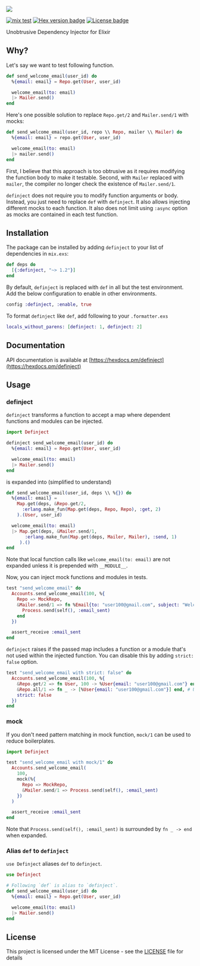 ![](https://github.com/jechol/definject/blob/master/brand/logo.png?raw=true)

[![mix test](https://github.com/jechol/definject/workflows/mix%20test/badge.svg)](https://github.com/jechol/definject/actions)
[![Hex version badge](https://img.shields.io/hexpm/v/definject.svg)](https://hex.pm/packages/definject)
[![License badge](https://img.shields.io/hexpm/l/definject.svg)](https://github.com/jechol/definject/blob/master/LICENSE.md)

Unobtrusive Dependency Injector for Elixir

## Why?

Let's say we want to test following function.

```elixir
def send_welcome_email(user_id) do
  %{email: email} = Repo.get(User, user_id)

  welcome_email(to: email)
  |> Mailer.send()
end
```

Here's one possible solution to replace `Repo.get/2` and `Mailer.send/1` with mocks:

```elixir
def send_welcome_email(user_id, repo \\ Repo, mailer \\ Mailer) do
  %{email: email} = repo.get(User, user_id)

  welcome_email(to: email)
  |> mailer.send()
end
```

First, I believe that this approach is too obtrusive as it requires modifying the function body to make it testable. Second, with `Mailer` replaced with `mailer`, the compiler no longer check the existence of `Mailer.send/1`.

`definject` does not require you to modify function arguments or body. Instead, you just need to replace `def` with `definject`. It also allows injecting different mocks to each function. It also does not limit using `:async` option as mocks are contained in each test function.

## Installation

The package can be installed by adding `definject` to your list of dependencies
in `mix.exs`:

```elixir
def deps do
  [{:definject, "~> 1.2"}]
end
```

By default, `definject` is replaced with `def` in all but the test environment. Add the below configuration to enable in other environments.

```elixir
config :definject, :enable, true
```

To format `definject` like `def`, add following to your `.formatter.exs`

```elixir
locals_without_parens: [definject: 1, definject: 2]
```

## Documentation

API documentation is available at [https://hexdocs.pm/definject](https://hexdocs.pm/definject)

## Usage

### definject

`definject` transforms a function to accept a map where dependent functions and modules can be injected.

```elixir
import Definject

definject send_welcome_email(user_id) do
  %{email: email} = Repo.get(User, user_id)

  welcome_email(to: email)
  |> Mailer.send()
end
```

is expanded into (simplified to understand)

```elixir
def send_welcome_email(user_id, deps \\ %{}) do
  %{email: email} =
    Map.get(deps, &Repo.get/2,
      :erlang.make_fun(Map.get(deps, Repo, Repo), :get, 2)
    ).(User, user_id)

  welcome_email(to: email)
  |> Map.get(deps, &Mailer.send/1,
       :erlang.make_fun(Map.get(deps, Mailer, Mailer), :send, 1)
     ).()
end
```

Note that local function calls like `welcome_email(to: email)` are not expanded unless it is prepended with `__MODULE__`.

Now, you can inject mock functions and modules in tests.

```elixir
test "send_welcome_email" do
  Accounts.send_welcome_email(100, %{
    Repo => MockRepo,
    &Mailer.send/1 => fn %Email{to: "user100@gmail.com", subject: "Welcome"} ->
      Process.send(self(), :email_sent)
    end
  })

  assert_receive :email_sent
end
```

`definject` raises if the passed map includes a function or a module that's not used within the injected function.
You can disable this by adding `strict: false` option.

```elixir
test "send_welcome_email with strict: false" do
  Accounts.send_welcome_email(100, %{
    &Repo.get/2 => fn User, 100 -> %User{email: "user100@gmail.com"} end,
    &Repo.all/1 => fn _ -> [%User{email: "user100@gmail.com"}] end, # Unused
    strict: false
  })
end
```

### mock

If you don't need pattern matching in mock function, `mock/1` can be used to reduce boilerplates.

```elixir
import Definject

test "send_welcome_email with mock/1" do
  Accounts.send_welcome_email(
    100,
    mock(%{
      Repo => MockRepo,
      &Mailer.send/1 => Process.send(self(), :email_sent)
    })
  )

  assert_receive :email_sent
end
```

Note that `Process.send(self(), :email_sent)` is surrounded by `fn _ -> end` when expanded.

### Alias `def` to `definject`

`use Definject` aliases `def` to `definject`.

```elixir
use Definject

# Following `def` is alias to `definject`.
def send_welcome_email(user_id) do
  %{email: email} = Repo.get(User, user_id)

  welcome_email(to: email)
  |> Mailer.send()
end
```

## License

This project is licensed under the MIT License - see the [LICENSE](LICENSE.md) file for details
